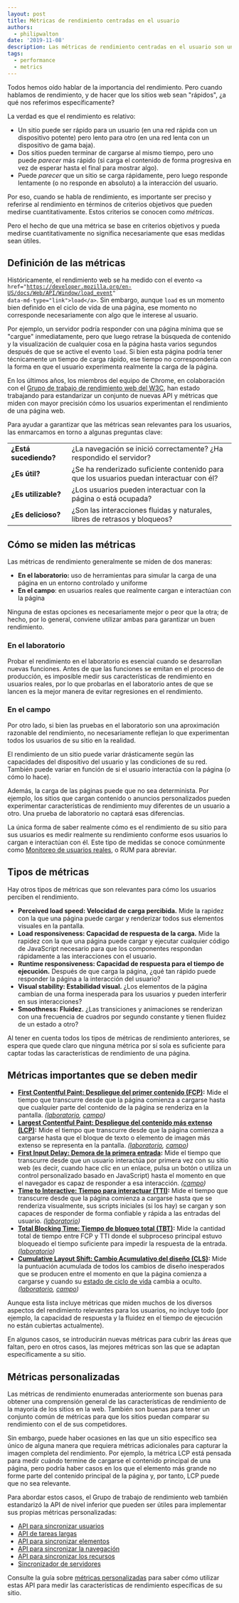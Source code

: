 ```yaml
---
layout: post
title: Métricas de rendimiento centradas en el usuario
authors:
  - philipwalton
date: '2019-11-08'
description: Las métricas de rendimiento centradas en el usuario son una herramienta fundamental para comprender y mejorar la experiencia de su sitio web de forma que beneficie a los usuarios reales.
tags:
  - performance
  - metrics
---
```


Todos hemos oído hablar de la importancia del rendimiento. Pero cuando hablamos de rendimiento, y de hacer que los sitios web sean "rápidos", ¿a qué nos referimos específicamente?

La verdad es que el rendimiento es relativo:

- Un sitio puede ser rápido para un usuario (en una red rápida con un dispositivo potente) pero lento para otro (en una red lenta con un dispositivo de gama baja).
- Dos sitios pueden terminar de cargarse al mismo tiempo, pero uno puede *parecer* más rápido (si carga el contenido de forma progresiva en vez de esperar hasta el final para mostrar algo).
- Puede *parecer* que un sitio se carga rápidamente, pero luego responde lentamente (o no responde en absoluto) a la interacción del usuario.

Por eso, cuando se habla de rendimiento, es importante ser preciso y referirse al rendimiento en términos de criterios objetivos que pueden medirse cuantitativamente. Estos criterios se conocen como *métricas*.

Pero el hecho de que una métrica se base en criterios objetivos y pueda medirse cuantitativamente no significa necesariamente que esas medidas sean útiles.

## Definición de las métricas

Históricamente, el rendimiento web se ha medido con el evento <code>&lt;a href="https://developer.mozilla.org/en-US/docs/Web/API/Window/load_event" data-md-type="link"&gt;load&lt;/a&gt;</code>. Sin embargo, aunque <code>load</code> es un momento bien definido en el ciclo de vida de una página, ese momento no corresponde necesariamente con algo que le interese al usuario.

Por ejemplo, un servidor podría responder con una página mínima que se "cargue" inmediatamente, pero que luego retrase la búsqueda de contenido y la visualización de cualquier cosa en la página hasta varios segundos después de que se active el evento `load`. Si bien esta página podría tener técnicamente un tiempo de carga rápido, ese tiempo no correspondería con la forma en que el usuario experimenta realmente la carga de la página.

En los últimos años, los miembros del equipo de Chrome, en colaboración con el [Grupo de trabajo de rendimiento web del W3C](https://www.w3.org/webperf/), han estado trabajando para estandarizar un conjunto de nuevas API y métricas que miden con mayor precisión cómo los usuarios experimentan el rendimiento de una página web.

Para ayudar a garantizar que las métricas sean relevantes para los usuarios, las enmarcamos en torno a algunas preguntas clave:

<table id="questions">
  <tr>
    <td><strong>¿Está sucediendo?</strong></td>
    <td>¿La navegación se inició correctamente? ¿Ha respondido el servidor?</td>
  </tr>
  <tr>
    <td><strong>¿Es útil?</strong></td>
    <td>¿Se ha renderizado suficiente contenido para que los usuarios puedan interactuar con él?</td>
  </tr>
  <tr>
    <td><strong>¿Es utilizable?</strong></td>
    <td>¿Los usuarios pueden interactuar con la página o está ocupada?</td>
  </tr>
  <tr>
    <td><strong>¿Es delicioso?</strong></td>
    <td>¿Son las interacciones fluidas y naturales, libres de retrasos y bloqueos?</td>
  </tr>
</table>

## Cómo se miden las métricas

Las métricas de rendimiento generalmente se miden de dos maneras:

- **En el laboratorio:** uso de herramientas para simular la carga de una página en un entorno controlado y uniforme
- **En el campo**: en usuarios reales que realmente cargan e interactúan con la página

Ninguna de estas opciones es necesariamente mejor o peor que la otra; de hecho, por lo general, conviene utilizar ambas para garantizar un buen rendimiento.

### En el laboratorio

Probar el rendimiento en el laboratorio es esencial cuando se desarrollan nuevas funciones. Antes de que las funciones se emitan en el proceso de producción, es imposible medir sus características de rendimiento en usuarios reales, por lo que probarlas en el laboratorio antes de que se lancen es la mejor manera de evitar regresiones en el rendimiento.

### En el campo

Por otro lado, si bien las pruebas en el laboratorio son una aproximación razonable del rendimiento, no necesariamente reflejan lo que experimentan todos los usuarios de su sitio en la realidad.

El rendimiento de un sitio puede variar drásticamente según las capacidades del dispositivo del usuario y las condiciones de su red. También puede variar en función de si el usuario interactúa con la página (o cómo lo hace).

Además, la carga de las páginas puede que no sea determinista. Por ejemplo, los sitios que cargan contenido o anuncios personalizados pueden experimentar características de rendimiento muy diferentes de un usuario a otro. Una prueba de laboratorio no captará esas diferencias.

La única forma de saber realmente cómo es el rendimiento de su sitio para sus usuarios es medir realmente su rendimiento conforme esos usuarios lo cargan e interactúan con él. Este tipo de medidas se conoce comúnmente como [Monitoreo de usuarios reales](https://en.wikipedia.org/wiki/Real_user_monitoring), o RUM para abreviar.

## Tipos de métricas

Hay otros tipos de métricas que son relevantes para cómo los usuarios perciben el rendimiento.

- **Perceived load speed: Velocidad de carga percibida.** Mide la rapidez con la que una página puede cargar y renderizar todos sus elementos visuales en la pantalla.
- **Load responsiveness: Capacidad de respuesta de la carga.** Mide la rapidez con la que una página puede cargar y ejecutar cualquier código de JavaScript necesario para que los componentes respondan rápidamente a las interacciones con el usuario.
- **Runtime responsiveness: Capacidad de respuesta para el tiempo de ejecución.** Después de que carga la página, ¿qué tan rápido puede responder la página a la interacción del usuario?
- **Visual stability: Estabilidad visual.** ¿Los elementos de la página cambian de una forma inesperada para los usuarios y pueden interferir en sus interacciones?
- **Smoothness: Fluidez.** ¿Las transiciones y animaciones se renderizan con una frecuencia de cuadros por segundo constante y tienen fluidez de un estado a otro?

Al tener en cuenta todos los tipos de métricas de rendimiento anteriores, se espera que quede claro que ninguna métrica por sí sola es suficiente para captar todas las características de rendimiento de una página.

## Métricas importantes que se deben medir

- **[First Contentful Paint: Despliegue del primer contenido (FCP)](/fcp/):** Mide el tiempo que transcurre desde que la página comienza a cargarse hasta que cualquier parte del contenido de la página se renderiza en la pantalla. *([laboratorio](#in-the-lab), [campo](#in-the-field))*
- **[Largest Contentful Paint: Despliegue del contenido más extenso (LCP)](/lcp/):** Mide el tiempo que transcurre desde que la página comienza a cargarse hasta que el bloque de texto o elemento de imagen más extenso se representa en la pantalla. *([laboratorio](#in-the-lab), [campo](#in-the-field))*
- **[First Input Delay: Demora de la primera entrada](/fid/):** Mide el tiempo que transcurre desde que un usuario interactúa por primera vez con su sitio web (es decir, cuando hace clic en un enlace, pulsa un botón o utiliza un control personalizado basado en JavaScript) hasta el momento en que el navegador es capaz de responder a esa interacción. *([campo](#in-the-field))*
- **[Time to Interactive: Tiempo para interactuar  (TTI)](/tti/):** Mide el tiempo que transcurre desde que la página comienza a cargarse hasta que se renderiza visualmente, sus scripts iniciales (si los hay) se cargan y son capaces de responder de forma confiable y rápida a las entradas del usuario. *([laboratorio](#in-the-lab))*
- **[Total Blocking Time: Tiempo de bloqueo total (TBT)](/tbt/):** Mide la cantidad total de tiempo entre FCP y TTI donde el subproceso principal estuvo bloqueado el tiempo suficiente para impedir la respuesta de la entrada. *([laboratorio](#in-the-lab))*
- **[ Cumulative Layout Shift: Cambio Acumulativo del diseño (CLS)](/cls/):** Mide la puntuación acumulada de todos los cambios de diseño inesperados que se producen entre el momento en que la página comienza a cargarse y cuando su [estado de ciclo de vida](https://developers.google.com/web/updates/2018/07/page-lifecycle-api) cambia a oculto. *([laboratorio](#in-the-lab), [campo](#in-the-field))*

Aunque esta lista incluye métricas que miden muchos de los diversos aspectos del rendimiento relevantes para los usuarios, no incluye todo (por ejemplo, la capacidad de respuesta y la fluidez en el tiempo de ejecución no están cubiertas actualmente).

En algunos casos, se introducirán nuevas métricas para cubrir las áreas que faltan, pero en otros casos, las mejores métricas son las que se adaptan específicamente a su sitio.

## Métricas personalizadas

Las métricas de rendimiento enumeradas anteriormente son buenas para obtener una comprensión general de las características de rendimiento de la mayoría de los sitios en la web. También son buenas para tener un conjunto común de métricas para que los sitios puedan comparar su rendimiento con el de sus competidores.

Sin embargo, puede haber ocasiones en las que un sitio específico sea único de alguna manera que requiera métricas adicionales para capturar la imagen completa del rendimiento. Por ejemplo, la métrica LCP está pensada para medir cuándo termine de cargarse el contenido principal de una página, pero podría haber casos en los que el elemento más grande no forme parte del contenido principal de la página y, por tanto, LCP puede que no sea relevante.

Para abordar estos casos, el Grupo de trabajo de rendimiento web también estandarizó la API de nivel inferior que pueden ser útiles para implementar sus propias métricas personalizadas:

- [API para sincronizar usuarios](https://w3c.github.io/user-timing/)
- [API de tareas largas](https://w3c.github.io/longtasks/)
- [API para sincronizar elementos](https://wicg.github.io/element-timing/)
- [API para sincronizar la navegación](https://w3c.github.io/navigation-timing/)
- [API para sincronizar los recursos](https://w3c.github.io/resource-timing/)
- [Sincronizador de servidores](https://w3c.github.io/server-timing/)

Consulte la guía sobre [métricas personalizadas](/custom-metrics/) para saber cómo utilizar estas API para medir las características de rendimiento específicas de su sitio.
